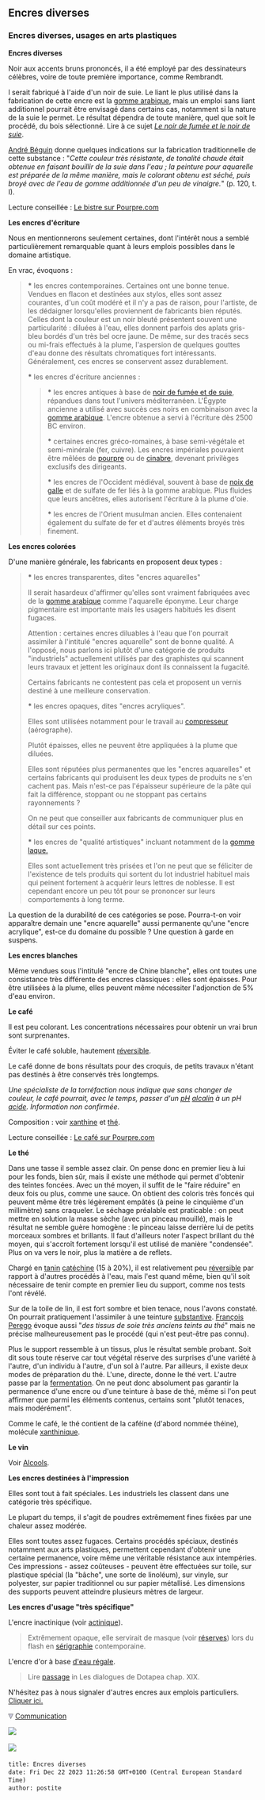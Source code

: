 ## Encres diverses
### Encres diverses, usages en arts plastiques
 **Encres diverses**

Noir aux accents bruns prononcés, il a été employé par des dessinateurs célèbres, voire de toute première importance, comme Rembrandt.

l serait fabriqué à l'aide d'un noir de suie. Le liant le plus utilisé dans la fabrication de cette encre est la [gomme arabique](gommearabaquar.html), mais un emploi sans liant additionnel pourrait être envisagé dans certains cas, notamment si la nature de la suie le permet. Le résultat dépendra de toute manière, quel que soit le procédé, du bois sélectionné. Lire à ce sujet _[Le noir de fumée et le noir de suie](noirs.html#lenoirdefumee)_.

[André Béguin](livres.html#beguin) donne quelques indications sur la fabrication traditionnelle de cette substance : "_Cette couleur très résistante, de tonalité chaude était obtenue en faisant bouillir de la suie dans l'eau ; la peinture pour aquarelle est préparée de la même manière, mais le colorant obtenu est séché, puis broyé avec de l'eau de gomme additionnée d'un peu de vinaigre._" (p. 120, t. I).

Lecture conseillée : [Le bistre sur Pourpre.com](http://pourpre.com/chroma/dico.php?typ=fiche&&ent=bistre)

**Les encres d'écriture**

Nous en mentionnerons seulement certaines, dont l'intérêt nous a semblé particulièrement remarquable quant à leurs emplois possibles dans le domaine artistique.

En vrac, évoquons :

> **\*** les encres contemporaines. Certaines ont une bonne tenue. Vendues en flacon et destinées aux stylos, elles sont assez courantes, d'un coût modéré et il n'y a pas de raison, pour l'artiste, de les dédaigner lorsqu'elles proviennent de fabricants bien réputés. Celles dont la couleur est un noir bleuté présentent souvent une particularité : diluées à l'eau, elles donnent parfois des aplats gris-bleu bordés d'un très bel ocre jaune. De même, sur des tracés secs ou mi-frais effectués à la plume, l'aspersion de quelques gouttes d'eau donne des résultats chromatiques fort intéressants. Généralement, ces encres se conservent assez durablement.
> 
> **\*** les encres d'écriture anciennes :
> 
> > **\*** les encres antiques à base de [noir de fumée et de suie](noirs.html#lenoirdefumee), répandues dans tout l'univers méditerranéen. L'Égypte ancienne a utilisé avec succès ces noirs en combinaison avec la [gomme arabique](gommearabaquar.html). L'encre obtenue a servi à l'écriture dès 2500 BC environ.
> > 
> > **\*** certaines encres gréco-romaines, à base semi-végétale et semi-minérale (fer, cuivre). Les encres impériales pouvaient être mêlées de [pourpre](pourpre.html#petitehistoiredelapourpre) ou de [cinabre](vermillons-2.html#antiquite), devenant privilèges exclusifs des dirigeants.
> > 
> > **\*** les encres de l'Occident médiéval, souvent à base de [noix de galle](noirs.html#lenoirdenoixdegalle) et de sulfate de fer liés à la gomme arabique. Plus fluides que leurs ancêtres, elles autorisent l'écriture à la plume d'oie.
> > 
> > **\*** les encres de l'Orient musulman ancien. Elles contenaient également du sulfate de fer et d'autres éléments broyés très finement.

**Les encres colorées**

D'une manière générale, les fabricants en proposent deux types :

> **\*** les encres transparentes, dites "encres aquarelles"
> 
> Il serait hasardeux d'affirmer qu'elles sont vraiment fabriquées avec de la [gomme arabique](gommearabaquar.html) comme l'aquarelle éponyme. Leur charge pigmentaire est importante mais les usagers habitués les disent fugaces.
> 
> Attention : certaines encres diluables à l'eau que l'on pourrait assimiler à l'intitulé "encres aquarelle" sont de bonne qualité. A l'opposé, nous parlons ici plutôt d'une catégorie de produits "industriels" actuellement utilisés par des graphistes qui scannent leurs travaux et jettent les originaux dont ils connaissent la fugacité.
> 
> Certains fabricants ne contestent pas cela et proposent un vernis destiné à une meilleure conservation.
> 
> **\*** les encres opaques, dites "encres acryliques".
> 
> Elles sont utilisées notamment pour le travail au [compresseur](compresseur.html) (aérographe).
> 
> Plutôt épaisses, elles ne peuvent être appliquées à la plume que diluées.
> 
> Elles sont réputées plus permanentes que les "encres aquarelles" et certains fabricants qui produisent les deux types de produits ne s'en cachent pas. Mais n'est-ce pas l'épaisseur supérieure de la pâte qui fait la différence, stoppant ou ne stoppant pas certains rayonnements ?
> 
> On ne peut que conseiller aux fabricants de communiquer plus en détail sur ces points.
> 
> **\*** les encres de "qualité artistiques" incluant notamment de la [gomme laque.](gommelaque.html)
> 
> Elles sont actuellement très prisées et l'on ne peut que se féliciter de l'existence de tels produits qui sortent du lot industriel habituel mais qui peinent fortement à acquérir leurs lettres de noblesse. Il est cependant encore un peu tôt pour se prononcer sur leurs comportements à long terme.

La question de la durabilité de ces catégories se pose. Pourra-t-on voir apparaître demain une "encre aquarelle" aussi permanente qu'une "encre acrylique", est-ce du domaine du possible ? Une question à garde en suspens.

**Les encres blanches**

Même vendues sous l'intitulé "encre de Chine blanche", elles ont toutes une consistance très différente des encres classiques : elles sont épaisses. Pour être utilisées à la plume, elles peuvent même nécessiter l'adjonction de 5% d'eau environ.

**Le café**

Il est peu colorant. Les concentrations nécessaires pour obtenir un vrai brun sont surprenantes.

Éviter le café soluble, hautement [réversible](liants.html#reversibilite).

Le café donne de bons résultats pour des croquis, de petits travaux n'étant pas destinés à être conservés très longtemps.

_Une spécialiste de la torréfaction nous indique que sans changer de couleur, le café pourrait, avec le temps, passer d'un [pH](ph.html) [alcalin](alcali.html) à un pH [acide](acides.html). Information non confirmée._

Composition : voir [xanthine](xanthine.html) et [thé](encresdiverses.html#lethe).

Lecture conseillée : [Le café sur Pourpre.com](http://pourpre.com/chroma/dico.php?typ=fiche&&ent=cafe)

**Le thé**

Dans une tasse il semble assez clair. On pense donc en premier lieu à lui pour les fonds, bien sûr, mais il existe une méthode qui permet d'obtenir des teintes foncées. Avec un thé moyen, il suffit de le "faire réduire" en deux fois ou plus, comme une sauce. On obtient des coloris très foncés qui peuvent même être très légèrement empâtés (à peine le cinquième d'un millimètre) sans craqueler. Le séchage préalable est praticable : on peut mettre en solution la masse sèche (avec un pinceau mouillé), mais le résultat ne semble guère homogène : le pinceau laisse derrière lui de petits morceaux sombres et brillants. Il faut d'ailleurs noter l'aspect brillant du thé moyen, qui s'accroît fortement lorsqu'il est utilisé de manière "condensée". Plus on va vers le noir, plus la matière a de reflets.

Chargé en [tanin](tanin.html) [catéchine](cachou.html) (15 à 20%), il est relativement peu [réversible](liants.html#reversibilite) par rapport à d'autres procédés à l'eau, mais l'est quand même, bien qu'il soit nécessaire de tenir compte en premier lieu du support, comme nos tests l'ont révélé.

Sur de la toile de lin, il est fort sombre et bien tenace, nous l'avons constaté. On pourrait pratiquement l'assimiler à une teinture [substantive](substantif.html). [François Perego](livres.html#perego) évoque aussi "_des tissus de soie très anciens teints au thé_" mais ne précise malheureusement pas le procédé (qui n'est peut-être pas connu).

Plus le support ressemble à un tissus, plus le résultat semble probant. Soit dit sous toute réserve car tout végétal réserve des surprises d'une variété à l'autre, d'un individu à l'autre, d'un sol à l'autre. Par ailleurs, il existe deux modes de préparation du thé. L'une, directe, donne le thé vert. L'autre passe par la [fermentation](fermentation.html). On ne peut donc absolument pas garantir la permanence d'une encre ou d'une teinture à base de thé, même si l'on peut affirmer que parmi les éléments contenus, certains sont "plutôt tenaces, mais modérément".

Comme le café, le thé contient de la caféine (d'abord nommée théine), molécule [xanthinique](xanthine.html).

**Le vin**

Voir [Alcools](alcools.html#vinrouge).

**Les encres destinées à l'impression**

Elles sont tout à fait spéciales. Les industriels les classent dans une catégorie très spécifique.

Le plupart du temps, il s'agit de poudres extrêmement fines fixées par une chaleur assez modérée.

Elles sont toutes assez fugaces. Certains procédés spéciaux, destinés notamment aux arts plastiques, permettent cependant d'obtenir une certaine permanence, voire même une véritable résistance aux intempéries. Ces impressions - assez coûteuses - peuvent être effectuées sur toile, sur plastique spécial (la "bâche", une sorte de linoléum), sur vinyle, sur polyester, sur papier traditionnel ou sur papier métallisé. Les dimensions des supports peuvent atteindre plusieurs mètres de largeur.

**Les encres d'usage "très spécifique"**

L'encre inactinique (voir [actinique](actinique.html)).

> Extrêmement opaque, elle servirait de masque (voir [réserves](reserves.html)) lors du flash en [sérigraphie](serigraphie.html) contemporaine.

L'encre d'or à base [d'eau régale](eauregale.html).

> Lire [passage](chap19oxydationsmetaux.html#encredor) in Les dialogues de Dotapea chap. XIX.

N'hésitez pas à nous signaler d'autres encres aux emplois particuliers. [Cliquer ici.](ecrire.html)



![](images/flechebas.gif) [Communication](http://www.artrealite.com/annonceurs.htm) 

[![](https://cbonvin.fr/sites/regie.artrealite.com/visuels/campagne1.png)](index-2.html#20131014)

![](https://cbonvin.fr/sites/regie.artrealite.com/visuels/campagne2.png)
```
title: Encres diverses
date: Fri Dec 22 2023 11:26:58 GMT+0100 (Central European Standard Time)
author: postite
```
